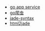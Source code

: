 - [go app service](https://github.com/kardianos/service.git)
- [go爬虫](https://github.com/henrylee2cn/pholcus.git)
- [jade-syntax](http://naltatis.github.io/jade-syntax-docs/)
- [html2jade](https://github.com/donpark/html2jade.git)
